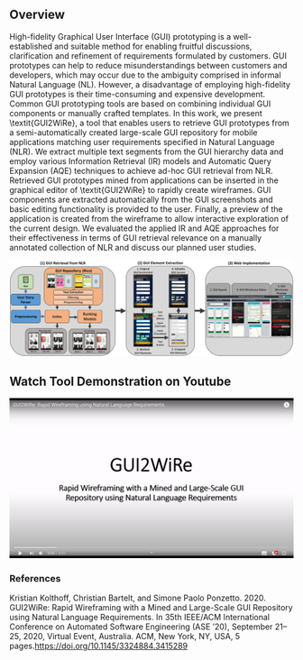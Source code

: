 ## Overview

High-fidelity Graphical User Interface (GUI) prototyping is a well-established and suitable method for enabling fruitful discussions, clarification and refinement of requirements formulated by customers. GUI prototypes can help to reduce misunderstandings between customers and developers, which may occur due to the ambiguity comprised in informal Natural Language (NL). However, a disadvantage of employing high-fidelity GUI prototypes is their time-consuming and expensive development. Common GUI prototyping tools are based on combining individual GUI components or manually crafted templates. In this work, we present \textit{GUI2WiRe}, a tool that enables users to retrieve GUI prototypes from a semi-automatically created large-scale GUI repository for mobile applications matching user requirements specified in Natural Language (NLR). We extract multiple text segments from the GUI hierarchy data and employ various Information Retrieval (IR) models and Automatic Query Expansion (AQE) techniques to achieve ad-hoc GUI retrieval from NLR. Retrieved GUI prototypes mined from applications can be inserted in the graphical editor of \textit{GUI2WiRe} to rapidly create wireframes. GUI components are extracted automatically from the GUI screenshots and basic editing functionality is provided to the user. Finally, a preview of the application is created from the wireframe to allow interactive exploration of the current design. We evaluated the applied IR and AQE approaches for their effectiveness in terms of GUI retrieval relevance on a manually annotated collection of NLR and discuss our planned user studies.

![alt tag](https://raw.githubusercontent.com/kristiankolthoff/GUI2WiRe/master/gui2wire_tool_overview.png)



## Watch Tool Demonstration on Youtube

[![GUI2WiRe](https://raw.githubusercontent.com/kristiankolthoff/GUI2WiRe/master/gui2wire_youtube.png)](https://youtu.be/2nN-Xr2Hk7I)



### References

Kristian Kolthoff, Christian Bartelt, and Simone Paolo Ponzetto. 2020. GUI2WiRe: Rapid Wireframing with a Mined and Large-Scale GUI Repository using Natural Language Requirements. In 35th IEEE/ACM International Conference on Automated Software Engineering (ASE ’20), September 21–25, 2020, Virtual Event, Australia. ACM, New York, NY, USA, 5 pages.https://doi.org/10.1145/3324884.3415289
